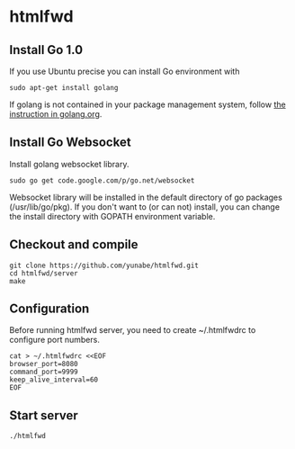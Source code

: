 # htmlfwd
## Install Go 1.0
If you use Ubuntu precise you can install Go environment with

	sudo apt-get install golang

If golang is not contained in your package management system,
follow [the instruction in golang.org](http://golang.org/doc/install).

## Install Go Websocket
Install golang websocket library.

    sudo go get code.google.com/p/go.net/websocket

Websocket library will be installed in the default directory of
go packages (/usr/lib/go/pkg).
If you don't want to (or can not) install,
you can change the install directory with GOPATH environment variable.

## Checkout and compile
	git clone https://github.com/yunabe/htmlfwd.git
	cd htmlfwd/server
	make

## Configuration
Before running htmlfwd server,
you need to create ~/.htmlfwdrc to configure port numbers.

    cat > ~/.htmlfwdrc <<EOF
    browser_port=8080
    command_port=9999
    keep_alive_interval=60
    EOF

## Start server
    ./htmlfwd

